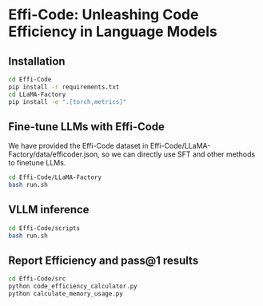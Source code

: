 # Effi-Code: Unleashing Code Efficiency in Language Models

## Installation

```bash
cd Effi-Code
pip install -r requirements.txt
cd LLaMA-Factory
pip install -e ".[torch,metrics]"
```

## Fine-tune LLMs with Effi-Code

We have provided the Effi-Code dataset in Effi-Code/LLaMA-Factory/data/efficoder.json, so we can directly use SFT and other methods to finetune LLMs.

```bash
cd Effi-Code/LLaMA-Factory
bash run.sh
```

## VLLM inference 

```bash
cd Effi-Code/scripts
bash run.sh
```

## Report Efficiency and pass@1 results

```bash
cd Effi-Code/src
python code_efficiency_calculator.py
python calculate_memory_usage.py
```